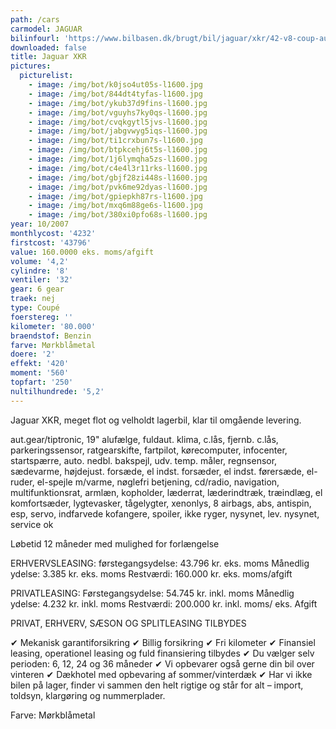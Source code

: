 ```yaml
---
path: /cars
carmodel: JAGUAR
bilinfourl: 'https://www.bilbasen.dk/brugt/bil/jaguar/xkr/42-v8-coup-aut-2d/4223675'
downloaded: false
title: Jaguar XKR
pictures:
  picturelist:
    - image: /img/bot/k0jso4ut05s-l1600.jpg
    - image: /img/bot/844dt4tyfas-l1600.jpg
    - image: /img/bot/ykub37d9fins-l1600.jpg
    - image: /img/bot/vguyhs7ky0qs-l1600.jpg
    - image: /img/bot/cvqkgytl5jvs-l1600.jpg
    - image: /img/bot/jabgvwyg5iqs-l1600.jpg
    - image: /img/bot/ti1crxbun7s-l1600.jpg
    - image: /img/bot/btpkcehj6t5s-l1600.jpg
    - image: /img/bot/1j6lymqha5zs-l1600.jpg
    - image: /img/bot/c4e4l3r11rks-l1600.jpg
    - image: /img/bot/gbjf28zi448s-l1600.jpg
    - image: /img/bot/pvk6me92dyas-l1600.jpg
    - image: /img/bot/gpiepkh87rs-l1600.jpg
    - image: /img/bot/mxq6m88ge6s-l1600.jpg
    - image: /img/bot/380xi0pfo68s-l1600.jpg
year: 10/2007
monthlycost: '4232'
firstcost: '43796'
value: 160.0000 eks. moms/afgift
volume: '4,2'
cylindre: '8'
ventiler: '32'
gear: 6 gear
traek: nej
type: Coupé
foerstereg: ''
kilometer: '80.000'
braendstof: Benzin
farve: Mørkblåmetal
doere: '2'
effekt: '420'
moment: '560'
topfart: '250'
nultilhundrede: '5,2'
---
```

Jaguar XKR, meget flot og velholdt lagerbil, klar til omgående levering. 

aut.gear/tiptronic, 19" alufælge, fuldaut. klima, c.lås, fjernb. c.lås, parkeringssensor, ratgearskifte, fartpilot, kørecomputer, infocenter, startspærre, auto. nedbl. bakspejl, udv. temp. måler, regnsensor, sædevarme, højdejust. forsæde, el indst. forsæder, el indst. førersæde, el-ruder, el-spejle m/varme, nøglefri betjening, cd/radio, navigation, multifunktionsrat, armlæn, kopholder, læderrat, læderindtræk, træindlæg, el komfortsæder, lygtevasker, tågelygter, xenonlys, 8 airbags, abs, antispin, esp, servo, indfarvede kofangere, spoiler, ikke ryger, nysynet, lev. nysynet, service ok

Løbetid 12 måneder med mulighed for forlængelse 

ERHVERVSLEASING:
førstegangsydelse: 43.796 kr. eks. moms 
Månedlig ydelse: 3.385 kr. eks. moms
Restværdi: 160.000 kr. eks. moms/afgift

PRIVATLEASING:
Førstegangsydelse: 54.745 kr. inkl. moms
Månedlig ydelse: 4.232 kr. inkl. moms
Restværdi: 200.000 kr. inkl. moms/ eks. Afgift

PRIVAT, ERHVERV, SÆSON OG SPLITLEASING TILBYDES 

✔ Mekanisk garantiforsikring 
✔ Billig forsikring 
✔ Fri kilometer
✔ Finansiel leasing, operationel leasing og fuld finansiering tilbydes
✔ Du vælger selv perioden: 6, 12, 24 og 36 måneder
✔ Vi opbevarer også gerne din bil over vinteren 
✔ Dækhotel med opbevaring af sommer/vinterdæk
✔ Har vi ikke bilen på lager, finder vi sammen den helt rigtige og står for alt – import, toldsyn, klargøring og nummerplader. 



Farve: Mørkblåmetal
